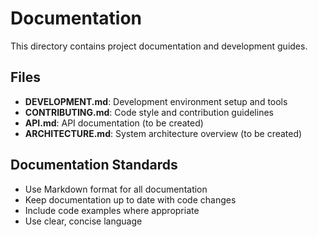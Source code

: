 # Documentation

This directory contains project documentation and development guides.

## Files

- **DEVELOPMENT.md**: Development environment setup and tools
- **CONTRIBUTING.md**: Code style and contribution guidelines
- **API.md**: API documentation (to be created)
- **ARCHITECTURE.md**: System architecture overview (to be created)

## Documentation Standards

- Use Markdown format for all documentation
- Keep documentation up to date with code changes
- Include code examples where appropriate
- Use clear, concise language

